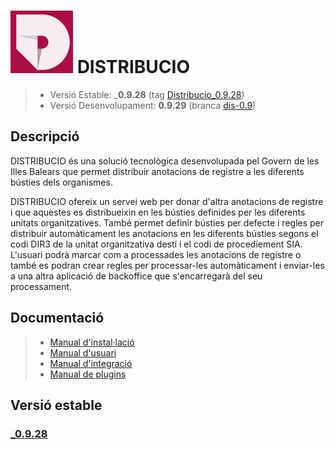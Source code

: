 # ![Logo distribucio](https://github.com/GovernIB/distribucio/raw/master/assets/logo.png) DISTRIBUCIO

> - Versió Estable: ___0.9.28__ (tag [Distribucio_0.9.28](https://github.com/GovernIB/distribucio/tree/Distribucio_0.9.28))
> - Versió Desenvolupament: __0.9.29__ (branca [dis-0.9](https://github.com/GovernIB/distribucio/tree/dis-0.9))

## <a name="desc"></a> Descripció

DISTRIBUCIO és una solució tecnològica desenvolupada pel Govern de les Illes Balears que permet distribuir anotacions de registre a les diferents bústies dels organismes.

DISTRIBUCIO ofereix un servei web per donar d'altra anotacions de registre i que aquestes es distribueixin en les bústies definides per les diferents unitats organitzatives. També permet definir bústies per defecte i regles per distribuir automàticament les anotacions en les diferents bústies segons el codi DIR3 de la unitat organitzativa destí i el codi de procediement SIA. L'usuari podrà marcar com a processades les anotacions de registre o també es podran crear regles per processar-les automàticament i enviar-les a una altra aplicació de backoffice que s'encarregarà del seu processament.

## <a name="docs"></a> Documentació


>- [Manual d'instal·lació](https://github.com/GovernIB/distribucio/blob/Distribucio_0.9.28/doc/pdf/00_Distribucio_Manual_instalacio.pdf)
>- [Manual d'usuari](https://github.com/GovernIB/distribucio/blob/Distribucio_0.9.28/doc/pdf/02_Distribucio_Manual_Usuari.pdf)
>- [Manual d'integració](https://github.com/GovernIB/distribucio/blob/Distribucio_0.9.28/doc/pdf/03_Distribucio_Manual_Integraci%C3%B3.pdf)
>- [Manual de plugins](https://github.com/GovernIB/distribucio/blob/Distribucio_0.9.28/doc/pdf/04_Distribucio_Manual_Plugins.pdf)


## <a name="v_estable"></a> Versió estable
### [_0.9.28](https://github.com/GovernIB/distribucio/releases/tag/Distribucio_0.9.28)

